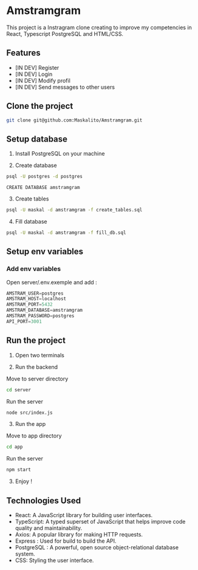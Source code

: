 # Amstramgram

This project is a Instragram clone creating to improve my competencies in React, Typescript PostgreSQL and HTML/CSS.

## Features

- [IN DEV] Register
- [IN DEV] Login
- [IN DEV] Modify profil
- [IN DEV] Send messages to other users

## Clone the project

```bash
git clone git@github.com:Maskalito/Amstramgram.git
```

## Setup database

1. Install PostgreSQL on your machine

2. Create database

```bash
psql -U postgres -d postgres
```
```psql
CREATE DATABASE amstramgram
```
3. Create tables

```bash
psql -U maskal -d amstramgram -f create_tables.sql
```

4. Fill database

```bash
psql -U maskal -d amstramgram -f fill_db.sql
```
## Setup env variables

### Add env variables

Open server/.env.exemple and add :

```sql
AMSTRAM_USER=postgres
AMSTRAM_HOST=localhost
AMSTRAM_PORT=5432
AMSTRAM_DATABASE=amstramgram
AMSTRAM_PASSWORD=postgres
API_PORT=3001
```

## Run the project

1. Open two terminals

2. Run the backend

Move to server directory
```bash
cd server
```

Run the server
```bash
node src/index.js
```

3. Run the app

Move to app directory
```bash
cd app
```

Run the server
```bash
npm start
```

3. Enjoy !

## Technologies Used

- React: A JavaScript library for building user interfaces.
- TypeScript: A typed superset of JavaScript that helps improve code quality and maintainability.
- Axios: A popular library for making HTTP requests.
- Express : Used for build to build the API.
- PostgreSQL : A powerful, open source object-relational database system.
- CSS: Styling the user interface.

